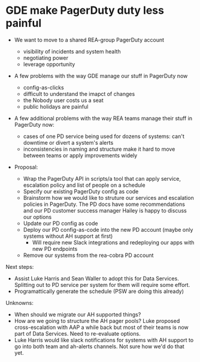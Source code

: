 # GDE make PagerDuty duty less painful

- We want to move to a shared REA-group PagerDuty account
  - visibility of incidents and system health
  - negotiating power
  - leverage opportunity

- A few problems with the way GDE manage our stuff in PagerDuty now
  - config-as-clicks
  - difficult to understand the imapct of changes
  - the Nobody user costs us a seat
  - public holidays are painful

- A few additional problems with the way REA teams manage their stuff in PagerDuty now:
  - cases of one PD service being used for dozens of systems: can't downtime or divert a system's alerts
  - inconsistencies in naming and structure make it hard to move between teams or apply improvements widely

- Proposal:
  - Wrap the PagerDuty API in scripts/a tool that can apply service, escalation policy and list of people on a schedule
  - Specify our existing PagerDuty config as code
  - Brainstorm how we would like to struture our services and escalation policies in PagerDuty. The PD docs have some recommendations and our PD customer success manager Hailey is happy to discuss our options
  - Update our PD config as code
  - Deploy our PD config-as-code into the new PD account (maybe only systems without AH support at first)
    - Will require new Slack integrations and redeploying our apps with new PD endpoints
  - Remove our systems from the rea-cobra PD account

Next steps:
  - Assist Luke Harris and Sean Waller to adopt this for Data Services. Splitting out to PD service per system for them will require some effort.
  - Programattically generate the schedule (PSW are doing this already)

Unknowns:
  - When should we migrate our AH supported things?
  - How are we going to structure the AH pager pools? Luke proposed cross-escalation with AAP a while back but most of their teams is now part of Data Services. Need to re-evaluate options.
  - Luke Harris would like slack notifications for systems with AH support to go into both team and ah-alerts channels. Not sure how we'd do that yet.

